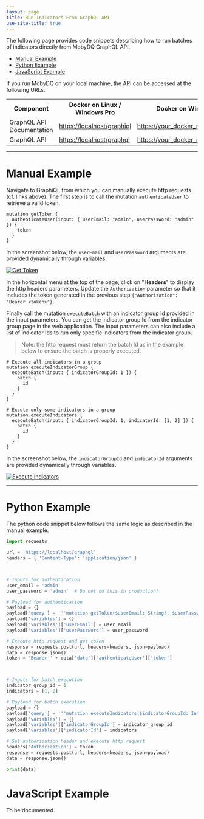 ```yaml
---
layout: page
title: Run Indicators From GraphQL API
use-site-title: true
---
```


The following page provides code snippets describing how to run batches of indicators directly from MobyDQ GraphQL API.

-   [Manual Example](#manual-example)
-   [Python Example](#python-example)
-   [JavaScript Example](#javascript-example)

If you run MobyDQ on your local machine, the API can be accessed at the following URLs.

<table>
 <tr>
  <th>
   Component
  </th>
  <th>
   Docker on Linux / Windows Pro
  </th>
  <th>
   Docker on Windows Home
  </th>
 </tr>
 <tr>
  <td>
   GraphQL API Documentation
  </td>
  <td>
   <a href="https://localhost/graphiql">https://localhost/graphiql</a>
  </td>
  <td>
   <a href="https://your_docker_machine_ip/graphiql">https://your_docker_machine_ip/graphiql</a>
  </td>
 </tr>
 <tr>
  <td>
   GraphQL API
  </td>
  <td>
   <a href="https://localhost/graphql">https://localhost/graphql</a>
  </td>
  <td>
   <a href="https://your_docker_machine_ip/graphql">https://your_docker_machine_ip/graphql</a>
  </td>
 </tr>
</table>

---

# Manual Example

Navigate to GraphiQL from which you can manually execute http requests (cf. links above). The first step is to call the mutation `authenticateUser` to retrieve a valid token.

```
mutation getToken {
  authenticateUser(input: { userEmail: "admin", userPassword: "admin" }) {
    token
  }
}
```

In the screenshot below, the `userEmail` and `userPassword` arguments are provided dynamically through variables.

[![Get Token](https://ubisoft.github.io/mobydq/img/get_token.png)](https://ubisoft.github.io/mobydq/img/get_token.png)

In the horizontal menu at the top of the page, click on "**Headers**" to display the http headers parameters. Update the `Authorization` parameter so that it includes the token generated in the previous step `{"Authorization": "Bearer <token>"}`.

Finally call the mutation `executeBatch` with an indicator group Id provided in the input parameters. You can get the indicator group Id from the indicator group page in the web application. The input parameters can also include a list of indicator Ids to run only specific indicators from the indicator group.

> Note: the http request must return the batch Id as in the example below to ensure the batch is properly executed.

```
# Execute all indicators in a group
mutation executeIndicatorGroup {
  executeBatch(input: { indicatorGroupId: 1 }) {
    batch {
      id
    }
  }
}

# Excute only some indicators in a group
mutation executeIndicators {
  executeBatch(input: { indicatorGroupId: 1, indicatorId: [1, 2] }) {
    batch {
      id
    }
  }
}
```

In the screenshot below, the `indicatorGroupId` and `indicatorId` arguments are provided dynamically through variables.

[![Execute Indicators](https://ubisoft.github.io/mobydq/img/execute_indicators.png)](https://ubisoft.github.io/mobydq/img/execute_indicators.png)

---

# Python Example

The python code snippet below follows the same logic as described in the manual example.

```py
import requests

url = 'https://localhost/graphql'
headers = { 'Content-Type': 'application/json' }



# Inputs for authentication
user_email = 'admin'
user_password = 'admin'  # Do not do this in production!

# Payload for authentication
payload = {}
payload['query'] = '''mutation getToken($userEmail: String!, $userPassword: String!){authenticateUser(input:{userEmail: $userEmail, userPassword: $userPassword}){token}}'''
payload['variables'] = {}
payload['variables']['userEmail'] = user_email
payload['variables']['userPassword'] = user_password

# Execute http request and get token
response = requests.post(url, headers=headers, json=payload)
data = response.json()
token = 'Bearer ' + data['data']['authenticateUser']['token']



# Inputs for batch execution
indicator_group_id = 1
indicators = [1, 2]

# Payload for batch execution
payload = {}
payload['query'] = '''mutation executeIndicators($indicatorGroupId: Int, $indicatorId: [Int]){executeBatch(input:{indicatorGroupId: $indicatorGroupId, indicatorId: $indicatorId}){batch{id}}}'''
payload['variables'] = {}
payload['variables']['indicatorGroupId'] = indicator_group_id
payload['variables']['indicatorId'] = indicators

# Set authorization header and execute http request
headers['Authorization'] = token
response = requests.post(url, headers=headers, json=payload)
data = response.json()

print(data)
```

# JavaScript Example

To be documented.
